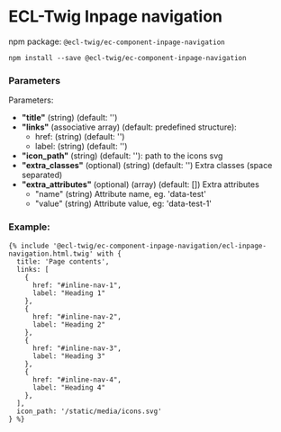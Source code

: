 # ECL-Twig Inpage navigation

npm package: `@ecl-twig/ec-component-inpage-navigation`

```shell
npm install --save @ecl-twig/ec-component-inpage-navigation
```

### Parameters

Parameters:

- **"title"** (string) (default: '')
- **"links"** (associative array) (default: predefined structure):
  - href: (string) (default: '')
  - label: (string) (default: '')
- **"icon_path"** (string) (default: ''): path to the icons svg
- **"extra_classes"** (optional) (string) (default: '') Extra classes (space separated)
- **"extra_attributes"** (optional) (array) (default: []) Extra attributes
  - "name" (string) Attribute name, eg. 'data-test'
  - "value" (string) Attribute value, eg: 'data-test-1'

### Example:

<!-- prettier-ignore -->
```twig
{% include '@ecl-twig/ec-component-inpage-navigation/ecl-inpage-navigation.html.twig' with {  
  title: 'Page contents', 
  links: [ 
    { 
      href: "#inline-nav-1", 
      label: "Heading 1" 
    }, 
    { 
      href: "#inline-nav-2", 
      label: "Heading 2" 
    }, 
    { 
      href: "#inline-nav-3", 
      label: "Heading 3" 
    }, 
    { 
      href: "#inline-nav-4", 
      label: "Heading 4" 
    }, 
  ], 
  icon_path: '/static/media/icons.svg' 
} %}
```
